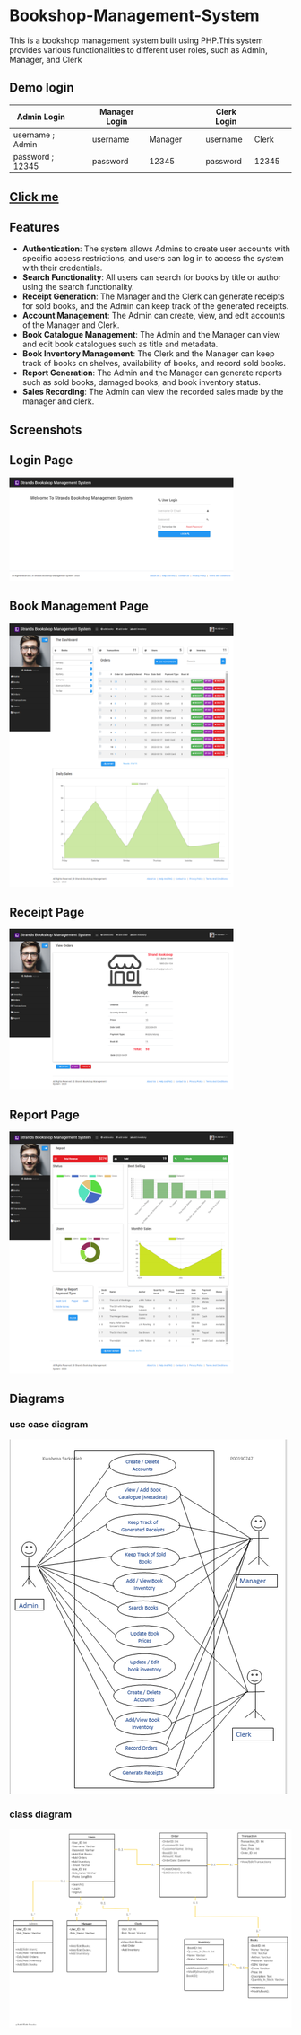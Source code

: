 # Bookshop-Management-System


This is a bookshop management system built using PHP.This system provides various functionalities to different user roles, such as Admin, Manager, and Clerk
## Demo login
|      Admin Login        |      |    |      Manager Login |      |      |    |      Clerk Login |      |      |
|-------------------------|------|----|--------------------|------|------|----|------------------|------|------|
| username ;         Admin|      |    | username           | Manager|      |    | username         | Clerk|      |
| password ;         12345|      |    | password           | 12345 |      |    | password         | 12345|      |

## [Click me](https://bookshop-management-systems.000webhostapp.com/)


## Features

- **Authentication**: The system allows Admins to create user accounts with specific access restrictions, and users can log in to access the system with their credentials.
- **Search Functionality**: All users can search for books by title or author using the search functionality.
- **Receipt Generation**: The Manager and the Clerk can generate receipts for sold books, and the Admin can keep track of the generated receipts.
- **Account Management**: The Admin can create, view, and edit accounts of the Manager and Clerk.
- **Book Catalogue Management**: The Admin and the Manager can view and edit book catalogues such as title and metadata.
- **Book Inventory Management**: The Clerk and the Manager can keep track of books on shelves, availability of books, and record sold books.
- **Report Generation**: The Admin and the Manager can generate reports such as sold books, damaged books, and book inventory status.
- **Sales Recording**: The Admin can view the recorded sales made by the manager and clerk.






## Screenshots



## Login Page
<img src="screenshots/login.png" width="400">

## Book Management Page
<img src="screenshots/home.png" width="400">

## Receipt Page
<img src="screenshots/receipt.png" width="400">

## Report Page
<img src="screenshots/report.png" width="400">




##  Diagrams
### use case diagram
![Usecase](screenshots/usecase.png)
### class diagram
![Class](screenshots/classdiagram.jpg)

